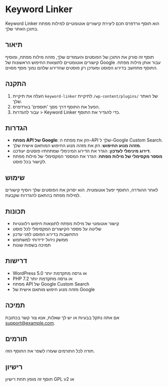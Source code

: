 # Keyword Linker

Keyword Linker הוא תוסף וורדפרס חכם ליצירת קישורים אוטומטיים למילות מפתח בתוכן האתר שלך.

## תיאור

תוסף זה סורק את התוכן של הפוסטים והעמודים שלך, מזהה מילות מפתח, ומוסיף קישורים אוטומטיים לתוצאות החיפוש הראשונות של Google עבור אותן מילות מפתח. התוסף מתחשב בדירוג הפוסט ומעדכן רק פוסטים שהדירוג שלהם נמוך מסף מסוים.

## התקנה

1. העלה את תיקיית `keyword-linker` לתיקיית `/wp-content/plugins/` של האתר שלך.
2. הפעל את התוסף דרך מסך 'תוספים' בוורדפרס.
3. עבור להגדרות > Keyword Linker כדי להגדיר את התוסף.

## הגדרות

- **מפתח API של Google**: הזן את מפתח ה-API שלך ל-Google Custom Search.
- **מזהה מנוע החיפוש**: הזן את מזהה מנוע החיפוש המותאם אישית שלך.
- **דירוג מינימלי לעדכון**: הגדר את הדירוג המינימלי שמתחתיו פוסטים יעודכנו.
- **מספר מקסימלי של מילות מפתח**: הגדר את המספר המקסימלי של מילות מפתח לקישור בכל פוסט.

## שימוש

לאחר ההגדרה, התוסף יפעל אוטומטית. הוא יסרוק את הפוסטים שלך ויוסיף קישורים למילות מפתח בהתאם להגדרות שקבעת.

## תכונות

- קישור אוטומטי של מילות מפתח לתוצאות חיפוש רלוונטיות
- שליטה על מספר הקישורים המקסימלי לכל פוסט
- התחשבות בדירוג הפוסט לפני עדכון
- ממשק ניהול ידידותי למשתמש
- תמיכה בשפות שונות

## דרישות

- WordPress 5.0 או גרסה מתקדמת יותר
- PHP 7.2 או גרסה מתקדמת יותר
- מפתח API של Google Custom Search
- מזהה מנוע חיפוש מותאם אישית של Google

## תמיכה

אם אתה נתקל בבעיות או יש לך שאלות, אנא צור קשר בכתובת support@example.com.

## תורמים

תודה לכל התורמים שעזרו לשפר את התוסף הזה.

## רישיון

תוסף זה מופץ תחת רישיון GPL v2 או